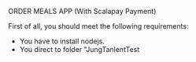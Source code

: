 ORDER MEALS APP (With Scalapay Payment)

First of all, you should meet the following requirements:
* You have to install nodejs.
* You direct to folder "JungTanlentTest

